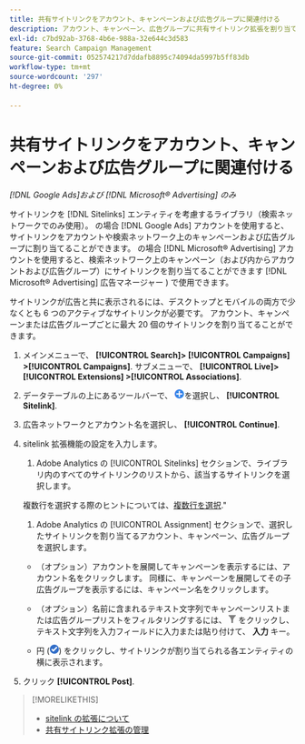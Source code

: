 ```yaml
---
title: 共有サイトリンクをアカウント、キャンペーンおよび広告グループに関連付ける
description: アカウント、キャンペーン、広告グループに共有サイトリンク拡張を割り当てる方法について説明します。
exl-id: c7bd92ab-3768-4b6e-988a-32e644c3d583
feature: Search Campaign Management
source-git-commit: 052574217d7ddafb8895c74094da5997b5ff83db
workflow-type: tm+mt
source-wordcount: '297'
ht-degree: 0%

---
```


# 共有サイトリンクをアカウント、キャンペーンおよび広告グループに関連付ける

*[!DNL Google Ads]および [!DNL Microsoft® Advertising] のみ*

サイトリンクを [!DNL Sitelinks] エンティティを考慮するライブラリ（検索ネットワークでのみ使用）。 の場合 [!DNL Google Ads] アカウントを使用すると、サイトリンクをアカウントや検索ネットワーク上のキャンペーンおよび広告グループに割り当てることができます。 の場合 [!DNL Microsoft® Advertising] アカウントを使用すると、検索ネットワーク上のキャンペーン（および内からアカウントおよび広告グループ）にサイトリンクを割り当てることができます [!DNL Microsoft® Advertising] 広告マネージャー ) で使用できます。

サイトリンクが広告と共に表示されるには、デスクトップとモバイルの両方で少なくとも 6 つのアクティブなサイトリンクが必要です。 アカウント、キャンペーンまたは広告グループごとに最大 20 個のサイトリンクを割り当てることができます。

1. メインメニューで、 **[!UICONTROL Search]> [!UICONTROL Campaigns] >[!UICONTROL Campaigns]**. サブメニューで、 **[!UICONTROL Live]> [!UICONTROL Extensions] >[!UICONTROL Associations]**.

1. データテーブルの上にあるツールバーで、 ![作成](/help/search-social-commerce/assets/add.png "作成")を選択し、 **[!UICONTROL Sitelink]**.

1. 広告ネットワークとアカウント名を選択し、 **[!UICONTROL Continue]**.

1. sitelink 拡張機能の設定を入力します。

   1. Adobe Analytics の [!UICONTROL Sitelinks] セクションで、ライブラリ内のすべてのサイトリンクのリストから、該当するサイトリンクを選択します。

   複数行を選択する際のヒントについては、[複数行を選択](/help/search-social-commerce/common-tasks/navigation-editing-selection/multiple-rows-select.md).&quot;

   1. Adobe Analytics の [!UICONTROL Assignment] セクションで、選択したサイトリンクを割り当てるアカウント、キャンペーン、広告グループを選択します。

   * （オプション）アカウントを展開してキャンペーンを表示するには、アカウント名をクリックします。 同様に、キャンペーンを展開してその子広告グループを表示するには、キャンペーン名をクリックします。

   * （オプション）名前に含まれるテキスト文字列でキャンペーンリストまたは広告グループリストをフィルタリングするには、 ![フィルター](/help/search-social-commerce/assets/filter.png "フィルター") をクリックし、テキスト文字列を入力フィールドに入力または貼り付けて、 **入力** キー。

   * 円 (![選択](/help/search-social-commerce/assets/include.png "選択")) をクリックし、サイトリンクが割り当てられる各エンティティの横に表示されます。

1. クリック **[!UICONTROL Post]**.

>[!MORELIKETHIS]
>
>* [sitelink の拡張について](sitelink-extension-about.md)
>* [共有サイトリンク拡張の管理](sitelink-extension-manage.md)
